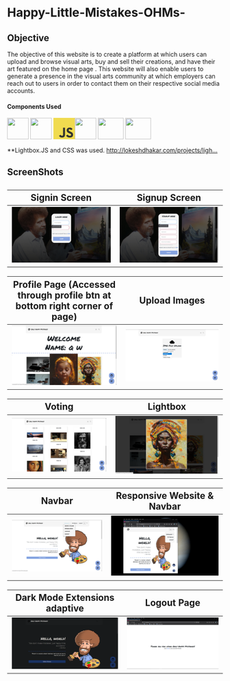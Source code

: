 # Happy-Little-Mistakes-OHMs-

## Objective
  
The objective of this website is to create a platform at which users can upload and browse visual arts, buy and sell their creations, and have their art featured on the home page . 
This website will also enable users to generate a presence in the visual arts community at which employers can reach out to users in order to contact them on their respective social media accounts.
  
 <h4>Components Used</h4>
 
 <img src="https://senotrix.co.uk/wp-content/uploads/2019/12/php.png" width=50px height=50px> <img src="https://p7.hiclipart.com/preview/185/866/361/html-web-design-scalable-vector-graphics-world-wide-web-markup-language-html5-icon-hd.jpg" width=50px height=50px> <img src="https://raw.githubusercontent.com/voodootikigod/logo.js/master/js.png" width=50px height=50px><img src="https://encrypted-tbn0.gstatic.com/images?q=tbn%3AANd9GcQdchhvHKz4hTH-_2XQFPMcScQ3LGeaMOuCDYkQxvn53W5FDKr9" width=50px height=50px> <img src="https://www.pikpng.com/pngl/m/418-4183657_my-sql-logo-png-mysql-icon-svg-transparent.png" width=60px height=50px>
 <img src="https://i.stack.imgur.com/dMXbE.png" width=60px height=50px>
 
 **Lightbox.JS and CSS was used. http://lokeshdhakar.com/projects/ligh…
 
<h2>ScreenShots<h2>
  
Signin Screen | Signup Screen
-------------------------|-------------------------
<img src="Images/signin.png">  | <img src="Images/signup.png">

Profile Page (Accessed through profile btn at bottom right corner of page) | Upload Images
-------------------------|-------------------------
<img src="Images/profile.png"> | <img src="Images/uploadimg.png">

Voting | Lightbox
-------------------------|-------------------------
<img src="Images/voting.png"> | <img src="Images/lightbox.png">

Navbar | Responsive Website & Navbar
-------------------------|-------------------------
<img src="Images/navbar.png"> | <img src="Images/responsivepg.png">

Dark Mode Extensions adaptive  | Logout Page
-------------------------|-------------------------
<img src="Images/drkmode.png"> | <img src="Images/logoutpg.png">
